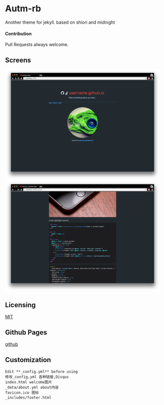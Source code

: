# Autm-rb

Another theme for jekyll.
based on shiori and midnight

#### Contribution
Pull Requests always welcome.

## Screens

![](screenshots/home.png)
![](screenshots/post.png)

## Licensing

[MIT](https://github.com/railsr/autm-rb/blob/master/LICENSE)


## Github Pages

[github][pages]

[pages]: http://pages.github.com
[fork]: https://github.com/railsr/autm-rb/fork

## Customization
    Edit **_config.yml** before using
    修改_config.yml 各种链接,Disqus
    index.html welcome图片
    _data/about.yml about内容
    favicon.ico 图标
    _includes/footer.html
